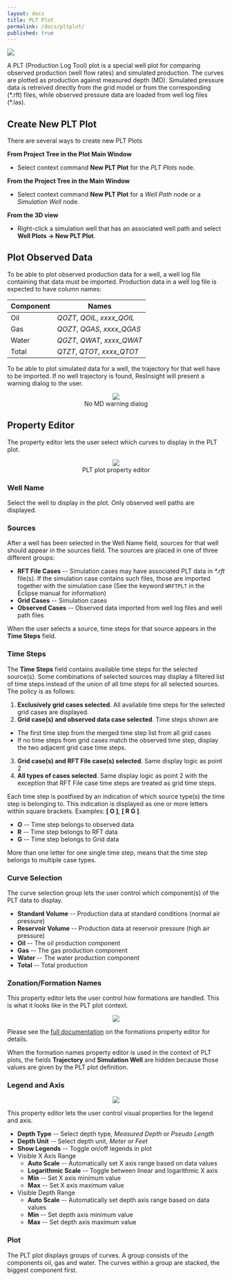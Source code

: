 ```yaml
---
layout: docs
title: PLT Plot
permalink: /docs/pltplot/
published: true
---
```


![]({{site.baseurl}}/images/PltPlot.png)

A PLT (Production Log Tool) plot is a special well plot for comparing observed production (well flow rates) and simulated production. The curves are plotted as production against measured depth (MD). Simulated pressure data is retreived directly from the grid model or from the corresponding (\*.rft) files, while observed pressure data are loaded from well log files (\*.las).

## Create New PLT Plot
There are several ways to create new PLT Plots

**From Project Tree in the Plot Main Window**
- Select context command **New PLT Plot** for the _PLT Plots_ node.

**From the Project Tree in the Main Window**
- Select context command **New PLT Plot** for a _Well Path_ node or a _Simulation Well_ node.

**From the 3D view**
- Right-click a simulation well that has an associated well path and select **Well Plots -> New PLT Plot**.

## Plot Observed Data
To be able to plot observed production data for a well, a well log file containing that data must be imported. Production data in a well log file is expected to have column names:

| Component    | Names                         |
| ------------ | ----------------------------- |
| Oil          | _QOZT_, _QOIL_, _xxxx_QOIL_   |
| Gas          | _QOZT_, _QGAS_, _xxxx_QGAS_   |
| Water        | _QGZT_, _QWAT_, _xxxx_QWAT_   |
| Total        | _QTZT_, _QTOT_, _xxxx_QTOT_   |

To be able to plot simulated data for a well, the trajectory for that well have to be imported. If no well trajectory is found, ResInsight will present a warning dialog to the user.

<p align="center">
  <img src="{{site.baseurl}}/images/NoMdWarningDialog.png"/><br/>
  No MD warning dialog
</p>

## Property Editor
The property editor lets the user select which curves to display in the PLT plot.

<p align="center">
  <img src="{{site.baseurl}}/images/PltPlotPropertyEditor.png"/><br/>
  PLT plot property editor
</p>

### Well Name
Select the well to display in the plot. Only observed well paths are displayed.

### Sources
After a well has been selected in the Well Name field, sources for that well should appear in the sources field. The sources are placed in one of three different groups:
- **RFT File Cases** -- Simulation cases may have associated PLT data in _\*.rft_ file(s). If the simulation case contains such files, those are imported together with the simulation case (See the keyword `WRFTPLT` in the Eclipse manual for information)
- **Grid Cases** -- Simulation cases
- **Observed Cases** -- Observed data imported from well log files and well path files

When the user selects a source, time steps for that source appears in the **Time Steps** field.

### Time Steps
The **Time Steps** field contains available time steps for the selected source(s). Some combinations of selected sources may display a filtered list of time steps instead of the union of all time steps for all selected sources. The policy is as follows:
1. **Exclusively grid cases selected**. All available time steps for the selected grid cases are displayed.
2. **Grid case(s) and observed data case selected**. Time steps shown are
  - The first time step from the merged time step list from all grid cases
  - If no time steps from grid cases match the observed time step, display the two adjacent grid case time steps.
3. **Grid case(s) and RFT File case(s) selected**. Same display logic as point 2
4. **All types of cases selected**. Same display logic as point 2 with the exception that RFT File case time steps are treated as grid time steps.

Each time step is postfixed by an indication of which source type(s) the time step is belonging to. This indication is displayed as one or more letters within square brackets. Examples: **[ O ]**, **[ R G ]**.
- **O** -- Time step belongs to observed data
- **R** -- Time step belongs to RFT data
- **G** -- Time step belongs to Grid data

More than one letter for one single time step, means that the time step belongs to multiple case types.

### Curve Selection
The curve selection group lets the user control which component(s) of the PLT data to display.
- **Standard Volume** -- Production data at standard conditions (normal air pressure)
- **Reservoir Volume** -- Production data at reservoir pressure (high air pressure)
- **Oil** -- The oil production component
- **Gas** -- The gas production component
- **Water** -- The water production component
- **Total** -- Total production

### Zonation/Formation Names
This property editor lets the user control how formations are handled. This is what it looks like in the PLT plot context.

<p align="center">
  <img src="{{site.baseurl}}/images/RftPltFormationNames.png"/>
</p>

Please see the [full documentation]({{site.baseurl}}/docs/formations) on the formations property editor for details.

<div class="note">
  When the formation names property editor is used in the context of PLT plots, the fields <b>Trajectory</b> and <b>Simulation Well</b> are hidden because those values are given by the PLT plot definition.
</div>

### Legend and Axis
<p align="center">
  <img src="{{site.baseurl}}/images/PltLegendAndAxis.png"/>
</p>

This property editor lets the user control visual properties for the legend and axis.
- **Depth Type** -- Select depth type, _Measured Depth_ or _Pseudo Length_
- **Depth Unit** -- Select depth unit, _Meter_ or _Feet_
- **Show Legends** -- Toggle on/off legends in plot
- Visible X Axis Range
  - **Auto Scale** -- Automatically set X axis range based on data values
  - **Logarithmic Scale** -- Toggle between linear and logarithmic X axis
  - **Min** -- Set X axis minimum value
  - **Max** -- Set X axis maximum value
- Visible Depth Range
  - **Auto Scale** -- Automatically set depth axis range based on data values
  - **Min** -- Set depth axis minimum value
  - **Max** -- Set depth axis maximum value
  
### Plot
The PLT plot displays groups of curves. A group consists of the components oil, gas and water. The curves within a group are stacked, the biggest component first.
